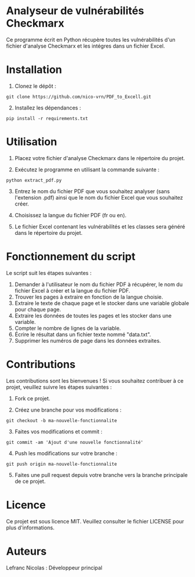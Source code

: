 # Analyseur de vulnérabilités Checkmarx
Ce programme écrit en Python récupère toutes les vulnérabilités d'un fichier d'analyse Checkmarx et les intégres dans un fichier Excel.

# Installation
1. Clonez le dépôt :

```git clone https://github.com/nico-vrn/PDF_to_Excell.git ```

2. Installez les dépendances :

```pip install -r requirements.txt```

# Utilisation
1. Placez votre fichier d'analyse Checkmarx dans le répertoire du projet.

2. Exécutez le programme en utilisant la commande suivante :

```python extract_pdf.py```

3. Entrez le nom du fichier PDF que vous souhaitez analyser (sans l'extension .pdf) ainsi que le nom du fichier Excel que vous souhaitez créer.

4. Choisissez la langue du fichier PDF (fr ou en).

5. Le fichier Excel contenant les vulnérabilités et les classes sera généré dans le répertoire du projet.

# Fonctionnement du script
Le script suit les étapes suivantes :

1. Demander à l'utilisateur le nom du fichier PDF à récupérer, le nom du fichier Excel à créer et la langue du fichier PDF.
2. Trouver les pages à extraire en fonction de la langue choisie.
3. Extraire le texte de chaque page et le stocker dans une variable globale pour chaque page.
4. Extraire les données de toutes les pages et les stocker dans une variable.
5. Compter le nombre de lignes de la variable.
6. Écrire le résultat dans un fichier texte nommé "data.txt".
7. Supprimer les numéros de page dans les données extraites.

# Contributions
Les contributions sont les bienvenues ! Si vous souhaitez contribuer à ce projet, veuillez suivre les étapes suivantes :

1. Fork ce projet.

2. Créez une branche pour vos modifications :

```git checkout -b ma-nouvelle-fonctionnalite```

3. Faites vos modifications et commit :

```git commit -am 'Ajout d'une nouvelle fonctionnalité'``` 

4. Push les modifications sur votre branche :

```git push origin ma-nouvelle-fonctionnalite```

5. Faites une pull request depuis votre branche vers la branche principale de ce projet.

# Licence
Ce projet est sous licence MIT. Veuillez consulter le fichier LICENSE pour plus d'informations.

# Auteurs
Lefranc Nicolas : Développeur principal
